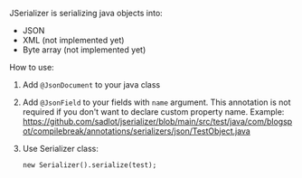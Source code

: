 JSerializer is serializing java objects into:
- JSON
- XML (not implemented yet)
- Byte array (not implemented yet)

How to use:
1. Add `@JsonDocument` to your java class
2. Add `@JsonField` to your fields with `name` argument. This annotation is not required if you don't want to declare custom property name.
   Example:
   https://github.com/sadlot/jserializer/blob/main/src/test/java/com/blogspot/compilebreak/annotations/serializers/json/TestObject.java
3. Use Serializer class:

   ```
   new Serializer().serialize(test);
   ```
